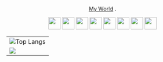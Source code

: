 <p align='center'>
  <a href="https://zhaich-me.vercel.app">My World</a> .
</p>
<p align='center'>
<code><a href="https://tc39.es/zh-Hans/"><img height="32" src="https://cdn.jsdelivr.net/gh/devicons/devicon/icons/javascript/javascript-original.svg"></a></code>
<code><a href="https://www.typescriptlang.org/"><img height="32" src="https://cdn.jsdelivr.net/gh/devicons/devicon/icons/typescript/typescript-original.svg"></a></code>
<code><a href="https://www.python.org"><img height="32" src="https://cdn.jsdelivr.net/gh/devicons/devicon/icons/python/python-original.svg"></a></code>
<code><a href="https://zh-hans.react.dev/"><img height="32" src="https://cdn.jsdelivr.net/gh/devicons/devicon/icons/react/react-original.svg"></a></code>
<code><a href="https://nextjs.org/"><img height="32" src="https://cdn.jsdelivr.net/gh/devicons/devicon/icons/nextjs/nextjs-original.svg"></a></code>
<code><a href="https://vuejs.org/"><img height="32" src="https://cdn.jsdelivr.net/gh/devicons/devicon/icons/vuejs/vuejs-original.svg"></a></code>
<code><a href="https://electronjs.org/"><img height="32" src="https://cdn.jsdelivr.net/gh/devicons/devicon/icons/electron/electron-original.svg"></a></code>
<code><a href="https://www.docker.com/"><img height="32" src="https://cdn.jsdelivr.net/gh/devicons/devicon/icons/docker/docker-plain.svg"></a></code>
</p>

<table>
  <tr>
    <td colspan=2>
      <img src="https://github-readme-stats.vercel.app/api/top-langs/?username=Rostreet&langs_count=4&theme=tokyonight" alt="Top Langs" />
    </td>
  </tr>
  <tr>
    <td colspan=2>
      <img src="https://github-profile-summary-cards.vercel.app/api/cards/profile-details?username=Rostreet&theme=tokyonight">
    </td>
  </tr>
</table>
